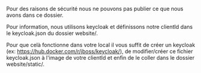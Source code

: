 Pour des raisons de sécurité nous ne pouvons pas publier ce que nous avons dans ce dossier.

Pour information, nous utilisons keycloak et définissons notre clientId dans le keycloak.json du dossier website/.

Pour que celà fonctionne dans votre local il vous suffit de créer un keycloak (ex: https://hub.docker.com/r/jboss/keycloak/), de modifier/créer ce fichier keycloak.json à l'image de votre clientId et enfin de le coller dans le dossier website/static/.
